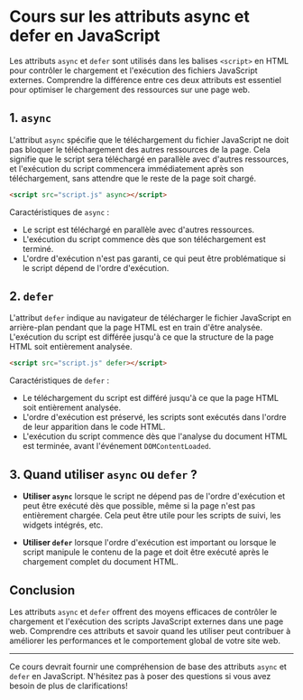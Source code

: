 # Cours sur les attributs async et defer en JavaScript

Les attributs `async` et `defer` sont utilisés dans les balises `<script>` en HTML pour contrôler le chargement et l'exécution des fichiers JavaScript externes. Comprendre la différence entre ces deux attributs est essentiel pour optimiser le chargement des ressources sur une page web.

## 1. `async`

L'attribut `async` spécifie que le téléchargement du fichier JavaScript ne doit pas bloquer le téléchargement des autres ressources de la page. Cela signifie que le script sera téléchargé en parallèle avec d'autres ressources, et l'exécution du script commencera immédiatement après son téléchargement, sans attendre que le reste de la page soit chargé.

```html
<script src="script.js" async></script>
```

Caractéristiques de `async` :

- Le script est téléchargé en parallèle avec d'autres ressources.
- L'exécution du script commence dès que son téléchargement est terminé.
- L'ordre d'exécution n'est pas garanti, ce qui peut être problématique si le script dépend de l'ordre d'exécution.

## 2. `defer`

L'attribut `defer` indique au navigateur de télécharger le fichier JavaScript en arrière-plan pendant que la page HTML est en train d'être analysée. L'exécution du script est différée jusqu'à ce que la structure de la page HTML soit entièrement analysée.

```html
<script src="script.js" defer></script>
```

Caractéristiques de `defer` :

- Le téléchargement du script est différé jusqu'à ce que la page HTML soit entièrement analysée.
- L'ordre d'exécution est préservé, les scripts sont exécutés dans l'ordre de leur apparition dans le code HTML.
- L'exécution du script commence dès que l'analyse du document HTML est terminée, avant l'événement `DOMContentLoaded`.

## 3. Quand utiliser `async` ou `defer` ?

- **Utiliser `async`** lorsque le script ne dépend pas de l'ordre d'exécution et peut être exécuté dès que possible, même si la page n'est pas entièrement chargée. Cela peut être utile pour les scripts de suivi, les widgets intégrés, etc.

- **Utiliser `defer`** lorsque l'ordre d'exécution est important ou lorsque le script manipule le contenu de la page et doit être exécuté après le chargement complet du document HTML.

## Conclusion

Les attributs `async` et `defer` offrent des moyens efficaces de contrôler le chargement et l'exécution des scripts JavaScript externes dans une page web. Comprendre ces attributs et savoir quand les utiliser peut contribuer à améliorer les performances et le comportement global de votre site web.

---

Ce cours devrait fournir une compréhension de base des attributs `async` et `defer` en JavaScript. N'hésitez pas à poser des questions si vous avez besoin de plus de clarifications!
